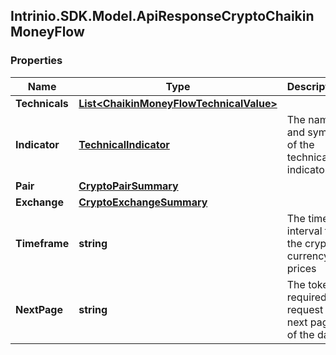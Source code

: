 ## Intrinio.SDK.Model.ApiResponseCryptoChaikinMoneyFlow
### Properties

Name | Type | Description | Notes
------------ | ------------- | ------------- | -------------
**Technicals** | [**List&lt;ChaikinMoneyFlowTechnicalValue&gt;**](ChaikinMoneyFlowTechnicalValue.md) |  | [optional] 
**Indicator** | [**TechnicalIndicator**](TechnicalIndicator.md) | The name and symbol of the technical indicator | [optional] 
**Pair** | [**CryptoPairSummary**](CryptoPairSummary.md) |  | [optional] 
**Exchange** | [**CryptoExchangeSummary**](CryptoExchangeSummary.md) |  | [optional] 
**Timeframe** | **string** | The time interval for the crypto currency prices | [optional] 
**NextPage** | **string** | The token required to request the next page of the data | [optional] 

